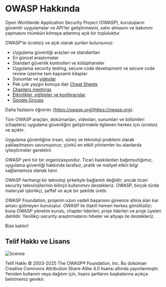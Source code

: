 # OWASP Hakkında

Open Worldwide Application Security Project (OWASP), kuruluşların güvenilir uygulamalar ve API’ler geliştirmesini, satın almasını ve bakımını yapmasını mümkün kılmaya adanmış açık bir topluluktur.

OWASP’te ücretsiz ve açık olarak şunları bulursunuz:

* Uygulama güvenliği araçları ve standartları
* En güncel araştırmalar
* Standart güvenlik kontrolleri ve kütüphaneler
* Uygulama security testing, secure code development ve secure code review üzerine tam kapsamlı kitaplar
* Sunumlar ve [videolar](https://www.youtube.com/user/OWASPGLOBAL)
* Pek çok yaygın konuya dair [Cheat Sheets](https://cheatsheetseries.owasp.org/)
* [Chapters meetings](https://owasp.org/chapters/)
* [Etkinlikler, eğitimler ve konferanslar](https://owasp.org/events/).
* [Google Groups](https://groups.google.com/g/owasp)

Daha fazlasını öğrenin: [https://owasp.org](https://owasp.org).

Tüm OWASP araçları, dokümanları, videoları, sunumları ve bölümleri (chapters) uygulama güvenliğini geliştirmekle ilgilenen herkes için ücretsiz ve açıktır.

Uygulama güvenliğine insan, süreç ve teknoloji problemi olarak yaklaşılmasını savunuyoruz; çünkü en etkili yöntemler bu alanlarda iyileştirmeler gerektirir.

OWASP yeni tür bir organizasyondur. Ticari baskılardan bağımsızlığımız, uygulama güvenliği hakkında tarafsız, pratik ve maliyet etkin bilgi sağlamamıza olanak tanır.

OWASP herhangi bir teknoloji şirketiyle bağlantılı değildir; ancak ticari security teknolojilerinin bilinçli kullanımını destekleriz. OWASP, birçok türde materyali işbirlikçi, şeffaf ve açık bir şekilde üretir.

OWASP Foundation, projenin uzun vadeli başarısını güvence altına alan kar amacı gütmeyen kuruluştur. OWASP ile ilişkili hemen herkes gönüllüdür; buna OWASP yönetim kurulu, chapter liderleri, proje liderleri ve proje üyeleri dahildir. Yenilikçi security araştırmalarını hibeler ve altyapı ile destekleriz.

Bize katılın!

## Telif Hakkı ve Lisans

![license](assets/license.png)

Telif Hakkı © 2003-2025 The OWASP® Foundation, Inc. Bu doküman Creative Commons Attribution Share-Alike 4.0 lisansı altında yayınlanmıştır. Yeniden kullanım veya dağıtım için, lisans şartlarını başkalarına açıkça belirtmeniz gerekir.
